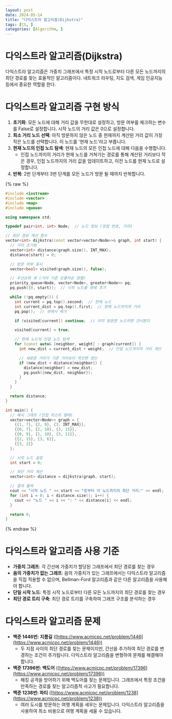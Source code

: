 ```yaml
---
layout: post
date: 2024-05-14
title: "다익스트라 알고리즘(Dijkstra)"
tags: [CS, ]
categories: [Algorithm, ]
---
```



# 다익스트라 알고리즘(Dijkstra)


다익스트라 알고리즘은 가중치 그래프에서 특정 시작 노드로부터 다른 모든 노드까지의 최단 경로를 찾는 효율적인 알고리즘이다. 네트워크 라우팅, 지도 검색, 게임 인공지능 등에서 중요한 역할을 한다.


# 다익스트라 알고리즘 구현 방식

1. **초기화**: 모든 노드에 대해 거리 값을 무한대로 설정하고, 방문 여부를 체크하는 변수를 False로 설정합니다. 시작 노드의 거리 값은 0으로 설정합니다.
2. **최소 거리 노드 선택**: 아직 방문하지 않은 노드 중 현재까지 계산된 거리 값이 가장 작은 노드를 선택합니다. 이 노드를 '현재 노드'라고 부릅니다.
3. **현재 노드의 인접 노드 탐색**: 현재 노드의 모든 인접 노드에 대해 다음을 수행합니다.
	- 인접 노드까지의 거리가 현재 노드를 거쳐가는 경로를 통해 계산된 거리보다 작은 경우, 인접 노드까지의 거리 값을 업데이트하고, 이전 노드를 현재 노드로 설정합니다.
4. **반복**: 2번 단계부터 3번 단계를 모든 노드가 방문 될 때까지 반복합니다.


{% raw %}
```c++
#include <iostream>
#include <vector>
#include <map>
#include <queue>

using namespace std;

typedef pair<int, int> Node;  // 노드 정보 (정점 번호, 거리)

// 최단 경로 계산 함수
vector<int> dijkstra(const vector<vector<Node>>& graph, int start) {
  // 거리 초기화
  vector<int> distance(graph.size(), INT_MAX);
  distance[start] = 0;

  // 방문 여부 표시
  vector<bool> visited(graph.size(), false);

  // 우선순위 큐 (거리 기준 오름차순 정렬)
  priority_queue<Node, vector<Node>, greater<Node>> pq;
  pq.push({0, start});  // 시작 노드를 큐에 추가

  while (!pq.empty()) {
    int current = pq.top().second;  // 현재 노드
    int current_dist = pq.top().first;  // 현재 노드까지의 거리
    pq.pop();  // 큐에서 제거

    if (visited[current]) continue;  // 이미 방문한 노드라면 건너뛴다

    visited[current] = true;

    // 현재 노드의 인접 노드 탐색
    for (const auto& [neighbor, weight] : graph[current]) {
      int new_dist = current_dist + weight;  // 인접 노드까지의 거리 계산

      // 새로운 거리가 기존 거리보다 작으면 갱신
      if (new_dist < distance[neighbor]) {
        distance[neighbor] = new_dist;
        pq.push({new_dist, neighbor});
      }
    }
  }

  return distance;
}

int main() {
  // 예시 그래프 (인접 리스트 형태)
  vector<vector<Node>> graph = {
    {{1, 7}, {2, 9}, {3, INT_MAX}},
    {{0, 7}, {2, 10}, {3, 15}},
    {{0, 9}, {1, 10}, {3, 11}},
    {{2, 15}, {3, 6}},
    {{3, 2}}
  };

  // 시작 노드 설정
  int start = 0;

  // 최단 거리 계산
  vector<int> distance = dijkstra(graph, start);

  // 결과 출력
  cout << "시작 노드 " << start << "로부터 각 노드까지의 최단 거리:" << endl;
  for (int i = 0; i < distance.size(); i++) {
    cout << "노드 " << i << ": " << distance[i] << endl;
  }

  return 0;
}
```
{% endraw %}



# 다익스트라 알고리즘 사용 기준

- **가중치 그래프**: 각 간선에 가중치가 할당된 그래프에서 최단 경로를 찾는 경우
- **음의 가중치가 없는 그래프**: 음의 가중치가 있는 그래프에서는 다익스트라 알고리즘을 직접 적용할 수 없으며, Bellman-Ford 알고리즘과 같은 다른 알고리즘을 사용해야 합니다.
- **단일 시작 노드**: 특정 시작 노드로부터 다른 모든 노드까지의 최단 경로를 찾는 경우
- **최단 경로 트리 구축**: 최단 경로 트리를 구축하여 그래프 구조를 분석하는 경우

# 다익스트라 알고리즘 문제

- **백준 1446번: 지름길** ([https://www.acmicpc.net/problem/1446](https://www.acmicpc.net/problem/1446))
	- 두 지점 사이의 최단 경로를 찾는 문제이지만, 간선을 추가하여 최단 경로를 변경하는 조건이 추가됩니다. 다익스트라 알고리즘을 변형하여 문제를 해결해야 합니다.
- **백준 17396번: 백도어** ([https://www.acmicpc.net/problem/17396](https://www.acmicpc.net/problem/17396))
	- 해킹 공격을 방어하기 위해 백도어를 찾는 문제입니다. 그래프에서 특정 조건을 만족하는 경로를 찾는 알고리즘적 사고가 필요합니다.
- **백준 1238번: 파티** ([https://www.acmicpc.net/problem/1238](https://www.acmicpc.net/problem/1238))
	- 여러 도시를 방문하는 여행 계획을 세우는 문제입니다. 다익스트라 알고리즘을 사용하여 최소 비용으로 여행 계획을 세울 수 있습니다.
